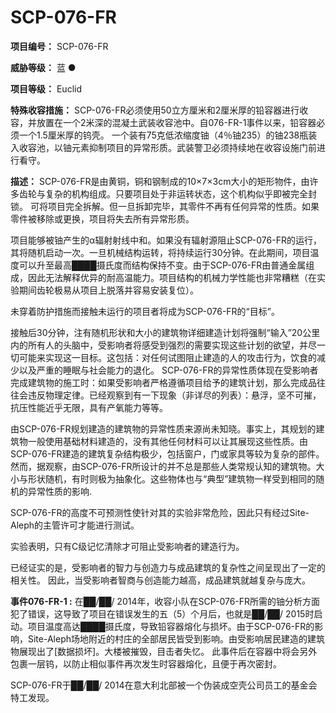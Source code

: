 # SCP-076-FR

**项目编号：**  SCP-076-FR

**威胁等级：**  蓝 ●

**项目等级：**  Euclid

**特殊收容措施：**  SCP-076-FR必须使用50立方厘米和2厘米厚的铅容器进行收容，并放置在一个2米深的混凝土武装收容池中。自076-FR-1事件以来，铅容器必须一个1.5厘米厚的钨壳。 一个装有75克低浓缩度铀（4％铀235）的铀238瓶装入收容池，以铀元素抑制项目的异常形质。武装警卫必须持续地在收容设施门前进行看守。

**描述：**  SCP-076-FR是由黄铜，铜和钢制成的10×7×3cm大小的矩形物件，由许多齿轮与复杂的机构组成。只要项目处于非运转状态，这个机构似乎即被完全封锁。
可将项目完全拆解。但一旦拆卸完毕，其零件不再有任何异常的性质。如果零件被移除或更换，项目将失去所有异常形质。

项目能够被铀产生的α辐射射线中和。如果没有辐射源阻止SCP-076-FR的运行，其将随机启动一次。一旦机械结构运转，将持续运行30分钟。在此期间，项目温度可以升至最高████摄氏度而结构保持不变。由于SCP-076-FR由普通金属组成，因此无法解释优异的耐高温能力。项目结构的机械力学性能也非常糟糕（在实验期间齿轮极易从项目上脱落并容易安装复位）。

未穿着防护措施而接触未运行的项目者将成为SCP-076-FR的“目标”。

接触后30分钟，注有随机形状和大小的建筑物详细建造计划将强制“输入”20公里内的所有人的头脑中，受影响者将感受到强烈的需要实现这些计划的欲望，并尽一切可能来实现这一目标。这包括：对任何试图阻止建造的人的攻击行为，饮食的减少以及严重的睡眠与社会能力的退化。
SCP-076-FR的异常性质体现在受影响者完成建筑物的施工时：如果受影响者严格遵循项目给予的建筑计划，那么完成品往往会违反物理定律。已经观察到有一下现象（非详尽的列表）：悬浮，坚不可摧，抗压性能近乎无限，具有产氧能力等等。

由SCP-076-FR规划建造的建筑物的异常性质来源尚未知晓。事实上，其规划的建筑物一般使用基础材料建造的，没有其他任何材料可以让其展现这些性质。由SCP-076-FR建造的建筑复杂结构极少，包括窗户，门或家具等较为复杂的部件。
然而，据观察，由SCP-076-FR所设计的并不总是那些人类常规认知的建筑物。大小与形状随机，有时则极为抽象化。这些物体也与“典型”建筑物一样受到相同的随机的异常性质的影响.

SCP-076-FR的高度不可预测性使针对其的实验非常危险，因此只有经过Site-Aleph的主管许可才能进行测试。

实验表明，只有C级记忆清除才可阻止受影响者的建造行为。

已经证实的是，受影响者的智力与创造力与成品建筑的复杂性之间呈现出了一定的相关性。 因此，当受影响者智商与创造能力越高，成品建筑就越复杂与庞大。

**事件076-FR-1 :**  在██/██/ 2014年，收容小队在SCP-076-FR所需的铀分析方面犯了错误，这导致了项目在错误发生的五（5）个月后，也就是██/██/ 2015时启动。项目温度高达████摄氏度，导致铅容器熔化与损坏。由于SCP-076-FR的影响，Site-Aleph场地附近的村庄的全部居民皆受到影响。由受影响居民建造的建筑物展现出了[数据损坏]。大楼被摧毁，目击者失忆。 此事件后在容器中将会另外包裹一层钨，以防止相似事件再次发生时容器熔化，且便于再次密封。

SCP-076-FR于██/██/ 2014在意大利北部被一个伪装成空壳公司员工的基金会特工发现。




